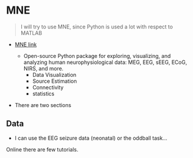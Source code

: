 # MNE
> I will try to use MNE, since Python is used a lot with respect to MATLAB

- [MNE link](https://mne.tools/stable/index.html)
  - Open-source Python package for exploring, visualizing, and analyzing human neurophysiological data: MEG, EEG, sEEG, ECoG, NIRS, and more.
    - Data Visualization
    - Source Estimation
    - Connectivity
    - statistics

- There are two sections


## Data
- I can use the EEG seizure data (neonatal) or the oddball task...

Online there are few tutorials.